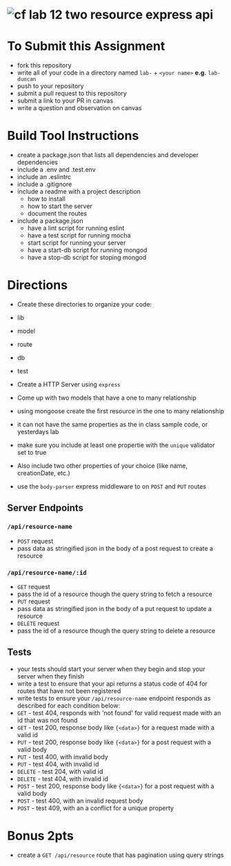 ![cf](https://i.imgur.com/7v5ASc8.png) lab 12 two resource express api
======

# To Submit this Assignment
  * fork this repository
  * write all of your code in a directory named `lab-` + `<your name>` **e.g.** `lab-duncan`
  * push to your repository
  * submit a pull request to this repository
  * submit a link to your PR in canvas
  * write a question and observation on canvas

# Build Tool Instructions
* create a package.json that lists all dependencies and developer dependencies
* include a .env and .test.env
* include an .eslintrc
* include a .gitignore
* include a readme with a project description
  * how to install
  * how to start the server
  * document the routes
* include a package.json 
  * have a lint script for running eslint
  * have a test script for running mocha
  * start script for running your server
  * have a start-db script for running mongod
  * have a stop-db script for stoping mongod

# Directions
* Create these directories to organize your code:
 * lib
 * model
 * route
 * db 
 * test
* Create a HTTP Server using `express`
* Come up with two models that have a one to many relationship 
  
* using mongoose create the first resource in the one to many relationship
 * it can not have the same properties as the in class sample code, or yesterdays lab
 * make sure you include at least one propertie with the `unique` validator set to true
 * Also include two other properties of your choice (like name, creationDate, etc.)
* use the `body-parser` express middleware to on `POST` and `PUT` routes

## Server Endpoints
### `/api/resource-name`
* `POST` request
 * pass data as stringified json in the body of a post request to create a resource

### `/api/resource-name/:id`
* `GET` request
 * pass the id of a resource though the query string to fetch a resource   
* `PUT` request
 * pass data as stringified json in the body of a put request to update a resource
* `DELETE` request
 * pass the id of a resource though the query string to delete a resource   

## Tests
* your tests should start your server when they begin and stop your server when they finish
* write a test to ensure that your api returns a status code of 404 for routes that have not been registered
* write tests to ensure your `/api/resource-name` endpoint responds as described for each condition below:
 * `GET` - test 404, responds with 'not found' for valid request made with an id that was not found
 * `GET` - test 200, response body like `{<data>}` for a request made with a valid id
 * `PUT` - test 200, response body like  `{<data>}` for a post request with a valid body
 * `PUT` - test 400, with invalid body
 * `PUT` - test 404, with invalid id
 * `DELETE` - test 204, with valid id
 * `DELETE` - test 404, with invalid id 
 * `POST` - test 200, response body like  `{<data>}` for a post request with a valid body
 * `POST` - test 400, with an invalid request body
 * `POST` - test 409, with an a conflict for a unique property
 
 # Bonus 2pts 
* create a `GET /api/resource` route that has pagination using query strings
